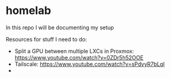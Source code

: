 # homelab


In this repo I will be documenting my setup 










Resources for stuff I need to do: 
- Split a GPU between multiple LXCs in Proxmox: https://www.youtube.com/watch?v=0ZDr5h52OOE
- Tailscale: https://www.youtube.com/watch?v=sPdvyR7bLqI
- 




